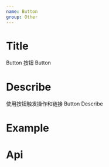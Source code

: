 ```yaml
---
name: Button
group: Other
---
```


# Title

Button 按钮
Button

# Describe

使用按钮触发操作和链接
Button Describe

# Example

# Api

